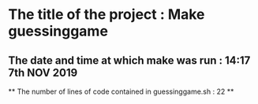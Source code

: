 # The title of the project : Make guessinggame
## The date and time at which make was run : 14:17 7th NOV 2019
** The number of lines of code contained in guessinggame.sh : 22 **
